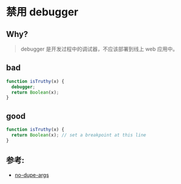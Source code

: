 # 禁用 debugger

## Why?

> debugger 是开发过程中的调试器，不应该部署到线上 web 应用中。

## bad

```js
function isTruthy(x) {
  debugger;
  return Boolean(x);
}
```

## good

```js
function isTruthy(x) {
  return Boolean(x); // set a breakpoint at this line
}
```

## 参考:

- [no-dupe-args](https://eslint.org/docs/rules/no-dupe-args)

